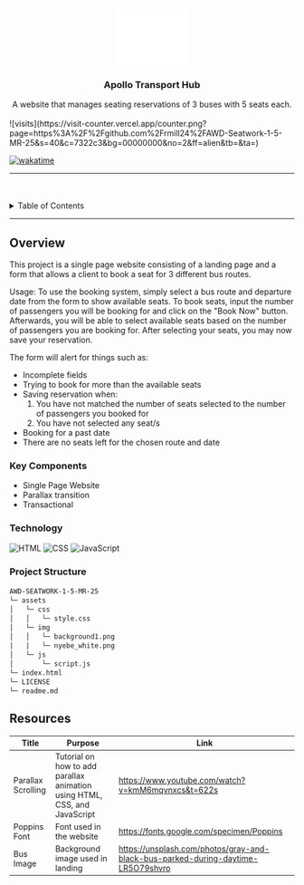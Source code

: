 <a name="readme-top">

<br/>

<br />
<div align="center">
  <a href="https://github.com/zyx-0314/">
    <img src="./assets/img/nyebe_white.png" alt="Nyebe" width="130" height="100">
  </a>
  <h3 align="center">Apollo Transport Hub</h3>
</div>
<div align="center">
 A website that manages seating reservations of 3 buses with 5 seats each.
</div>

<br />
![visits](https://visit-counter.vercel.app/counter.png?page=https%3A%2F%2Fgithub.com%2Frmill24%2FAWD-Seatwork-1-5-MR-25&s=40&c=7322c3&bg=00000000&no=2&ff=alien&tb=&ta=)

[![wakatime](https://wakatime.com/badge/user/6c80cdc4-dec4-4068-bf60-95dc0fb14311.svg)](https://wakatime.com/@6c80cdc4-dec4-4068-bf60-95dc0fb14311)

---

<br />
<br />

<details>
  <summary>Table of Contents</summary>
  <ol>
    <li>
      <a href="#overview">Overview</a>
      <ol>
        <li>
          <a href="#key-components">Key Components</a>
        </li>
        <li>
          <a href="#technology">Technology</a>
        </li>
        <li>
          <a href="#project-structure">Project Structure</a>
        </li>
      </ol>
    </li>
    <li>
      <a href="#resources">Resources</a>
    </li>
  </ol>
</details>

---

## Overview
This project is a single page website consisting of a landing page and a form that allows a client to book a seat for 3 different bus routes.

Usage:
To use the booking system, simply select a bus route and departure date from the form to show available seats. To book seats, input the number of passengers you will be booking for and click on the "Book Now" button. Afterwards, you will be able to select available seats based on the number of passengers you are booking for. After selecting your seats, you may now save your reservation.

The form will alert for things such as:
- Incomplete fields
- Trying to book for more than the available seats
- Saving reservation when:
  1. You have not matched the number of seats selected to the number of passengers you booked for
  2. You have not selected any seat/s
- Booking for a past date
- There are no seats left for the chosen route and date

### Key Components
- Single Page Website
- Parallax transition
- Transactional

### Technology
![HTML](https://img.shields.io/badge/HTML-E34F26?style=for-the-badge&logo=html5&logoColor=white)
![CSS](https://img.shields.io/badge/CSS-1572B6?style=for-the-badge&logo=css3&logoColor=white)
![JavaScript](https://img.shields.io/badge/JavaScript-F7DF1E?style=for-the-badge&logo=javascript&logoColor=white)

### Project Structure

```
AWD-SEATWORK-1-5-MR-25
└─ assets
│   └─ css
│   │   └─ style.css
│   └─ img
│   │   └─ background1.png
|   |   └─ nyebe_white.png
│   └─ js
│       └─ script.js
└─ index.html
└─ LICENSE
└─ readme.md
```

## Resources
| Title | Purpose | Link |
|-|-|-|
| Parallax Scrolling | Tutorial on how to add parallax animation using HTML, CSS, and JavaScript | https://www.youtube.com/watch?v=kmM6mqvnxcs&t=622s |
| Poppins Font | Font used in the website | https://fonts.google.com/specimen/Poppins |
| Bus Image | Background image used in landing | https://unsplash.com/photos/gray-and-black-bus-parked-during-daytime-LR5O79shvro |
